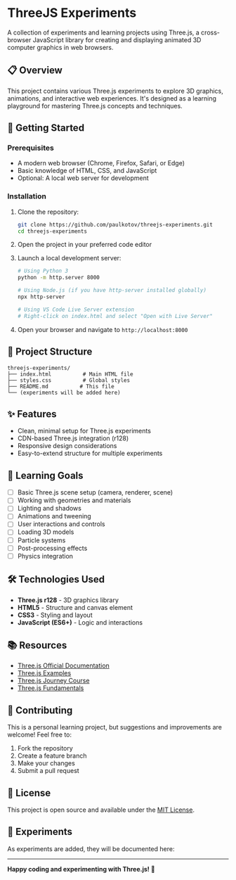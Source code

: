 # ThreeJS Experiments

A collection of experiments and learning projects using Three.js, a cross-browser JavaScript library for creating and displaying animated 3D computer graphics in web browsers.

## 📋 Overview

This project contains various Three.js experiments to explore 3D graphics, animations, and interactive web experiences. It's designed as a learning playground for mastering Three.js concepts and techniques.

## 🚀 Getting Started

### Prerequisites

- A modern web browser (Chrome, Firefox, Safari, or Edge)
- Basic knowledge of HTML, CSS, and JavaScript
- Optional: A local web server for development

### Installation

1. Clone the repository:
   ```bash
   git clone https://github.com/paulkotov/threejs-experiments.git
   cd threejs-experiments
   ```

2. Open the project in your preferred code editor

3. Launch a local development server:
   ```bash
   # Using Python 3
   python -m http.server 8000
   
   # Using Node.js (if you have http-server installed globally)
   npx http-server
   
   # Using VS Code Live Server extension
   # Right-click on index.html and select "Open with Live Server"
   ```

4. Open your browser and navigate to `http://localhost:8000`

## 📁 Project Structure

```
threejs-experiments/
├── index.html          # Main HTML file
├── styles.css          # Global styles
├── README.md          # This file
└── (experiments will be added here)
```

## ✨ Features

- Clean, minimal setup for Three.js experiments
- CDN-based Three.js integration (r128)
- Responsive design considerations
- Easy-to-extend structure for multiple experiments

## 🎯 Learning Goals

- [ ] Basic Three.js scene setup (camera, renderer, scene)
- [ ] Working with geometries and materials
- [ ] Lighting and shadows
- [ ] Animations and tweening
- [ ] User interactions and controls
- [ ] Loading 3D models
- [ ] Particle systems
- [ ] Post-processing effects
- [ ] Physics integration

## 🛠️ Technologies Used

- **Three.js r128** - 3D graphics library
- **HTML5** - Structure and canvas element
- **CSS3** - Styling and layout
- **JavaScript (ES6+)** - Logic and interactions

## 📚 Resources

- [Three.js Official Documentation](https://threejs.org/docs/)
- [Three.js Examples](https://threejs.org/examples/)
- [Three.js Journey Course](https://threejs-journey.xyz/)
- [Three.js Fundamentals](https://threejsfundamentals.org/)

## 🤝 Contributing

This is a personal learning project, but suggestions and improvements are welcome! Feel free to:

1. Fork the repository
2. Create a feature branch
3. Make your changes
4. Submit a pull request

## 📝 License

This project is open source and available under the [MIT License](LICENSE).

## 🎨 Experiments

As experiments are added, they will be documented here:

<!-- Example format for future experiments:
### Experiment 1: Basic Cube
- **File**: `experiments/basic-cube/`
- **Description**: A simple rotating cube with basic lighting
- **Concepts**: Scene setup, geometry, materials, animation loop
-->

---

**Happy coding and experimenting with Three.js! 🚀**